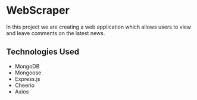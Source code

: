 # WebScraper
In this project we are creating a web application which allows users to view and leave comments on the latest news. 

## Technologies Used
- MongoDB
- Mongoose
- Express.js
- Cheerio
- Axios